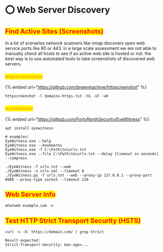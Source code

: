 # ⭕ Web Server Discovery

## <mark style="color:red;">Find Active Sites (Screenshots)</mark>

In a lot of scenarios network scanners like nmap discovers open web service ports like 80 or 443. in a large scale assessment we are not able to manually check all hosts to see if an active web site is hosted or not. the best way is to use automated tools to take screenshots of discovered web servers.

### <mark style="color:orange;">httpscreenshot</mark>

{% embed url="https://github.com/breenmachine/httpscreenshot" %}

```
httpscreenshot -l domains-https.txt -tG -sF -vH 
```

### <mark style="color:orange;">eyewitness</mark>

{% embed url="https://github.com/FortyNorthSecurity/EyeWitness" %}

```
apt install eyewitness

# examples:
EyeWitness.exe --help
EyeWitness.exe --bookmarks
EyeWitness.exe -f C:\Path\to\urls.txt
EyeWitness.exe --file C:\Path\to\urls.txt --delay [timeout in seconds] --compress

./EyeWitness -f urls.txt --web
./EyeWitness -x urls.xml --timeout 8 
./EyeWitness.py -f urls.txt --web --proxy-ip 127.0.0.1 --proxy-port 8080 --proxy-type socks5 --timeout 120
```

## <mark style="color:red;">Web Server Info</mark>

```
whatweb example.com -v
```

## <mark style="color:red;">Test HTTP Strict Transport Security (HSTS)</mark>

```
curl -s -D- https://domain.com/ | grep Strict

Result expected:
Strict-Transport-Security: max-age=...
```
